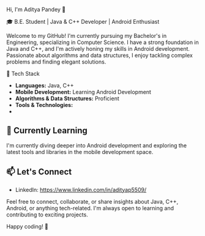 Hi, I'm Aditya Pandey 👋

🎓 B.E. Student | Java & C++ Developer | Android Enthusiast

Welcome to my GitHub! I'm currently pursuing my Bachelor's in Engineering, specializing in Computer Science. I have a strong foundation in Java and C++, and I'm actively honing my skills in Android development. Passionate about algorithms and data structures, I enjoy tackling complex problems and finding elegant solutions.

🔧 Tech Stack

- **Languages:** Java, C++
- **Mobile Development:** Learning Android Development
- **Algorithms & Data Structures:** Proficient
- **Tools & Technologies:**
- 

## 🌱 Currently Learning

I'm currently diving deeper into Android development and exploring the latest tools and libraries in the mobile development space.

## 📫 Let's Connect

- LinkedIn: https://www.linkedin.com/in/adityap5509/

Feel free to connect, collaborate, or share insights about Java, C++, Android, or anything tech-related. I'm always open to learning and contributing to exciting projects.

Happy coding! 🚀
